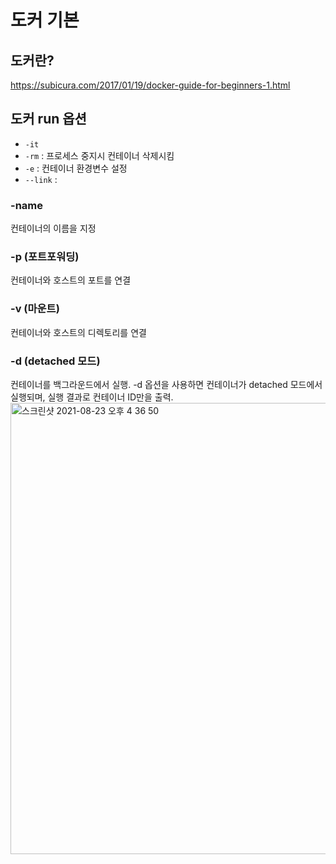 # 도커 기본

## 도커란?
https://subicura.com/2017/01/19/docker-guide-for-beginners-1.html


## 도커 run 옵션
- `-it`
- `-rm` : 프로세스 중지시 컨테이너 삭제시킴
- `-e` : 컨테이너 환경변수 설정
- `--link` : 

### -name
컨테이너의 이름을 지정

### -p (포트포워딩)
컨테이너와 호스트의 포트를 연결

### -v (마운트)
컨테이너와 호스트의 디렉토리를 연결

### -d (detached 모드)
컨테이너를 백그라운드에서 실행.
-d 옵션을 사용하면 컨테이너가 detached 모드에서 실행되며, 실행 결과로 컨테이너 ID만을 출력.
<img width="722" alt="스크린샷 2021-08-23 오후 4 36 50" src="https://user-images.githubusercontent.com/56679885/130408776-7a3d3d52-6a94-48a3-9e72-e386d96cd2ee.png">
